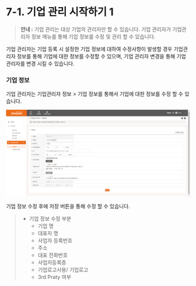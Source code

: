 # 7-1. 기업 관리 시작하기 1



> **안내 :** 기업 관리는 대상 기업의 관리자만 할 수 있습니다. 기업 관리자가 기업관리자 정보 메뉴를 통해 기업 정보를 수정 및 관리 할 수 있습니다.

기업 관리자는 기업 등록 시 설정한 기업 정보에 대하여 수정사항이 발생할 경우 기업관리자 정보를 통해 기업에 대한 정보를 수정할 수 있으며, 기업 관리자 변경을 통해 기업 관리자를 변경 시킬 수 있습니다.

### **기업 정보**

기업 관리자는 기업관리자 정보 &gt; 기업 정보를 통해서 기업에 대한 정보를 수정 할 수 있습니다.

![](../.gitbook/assets/image%20%28136%29.png)

기업 정보 수정 후에 저장 버튼을 통해 수정 할 수 있습니다.

> * 기업 정보 수정 부분
>   * 기업 명
>   * 대표자 명
>   * 사업자 등록번호
>   * 주소
>   * 대표 전화번호
>   * 사업자등록증
>   * 기업로고사용/ 기업로고
>   * 3rd Praty 여부

